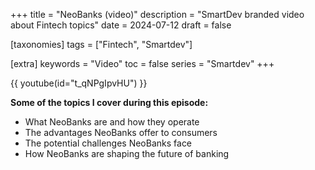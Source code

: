 +++
title = "NeoBanks (video)"
description = "SmartDev branded video about Fintech topics"
date = 2024-07-12
draft = false

[taxonomies]
tags = ["Fintech", "Smartdev"]

[extra]
keywords = "Video"
toc = false
series = "Smartdev"
+++

{{ youtube(id="t_qNPgIpvHU") }}

**Some of the topics I cover during this episode:**

- What NeoBanks are and how they operate
- The advantages NeoBanks offer to consumers
- The potential challenges NeoBanks face
- How NeoBanks are shaping the future of banking
